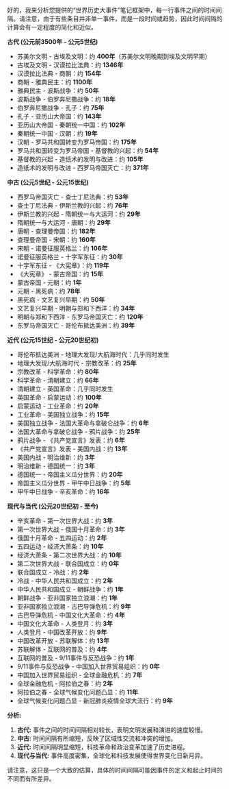 
好的，我来分析您提供的“世界历史大事件”笔记框架中，每一行事件之间的时间间隔。请注意，由于有些条目并非单一事件，而是一段时间或趋势，因此时间间隔的计算会有一定程度的简化和近似。

**古代 (公元前3500年 - 公元5世纪)**

* 苏美尔文明 - 古埃及文明：约 **400年**（苏美尔文明晚期到埃及文明早期）
* 古埃及文明 - 汉谟拉比法典：约 **1346年**
* 汉谟拉比法典 - 商朝：约 **154年**
* 商朝 - 雅典民主：约 **1100年**
* 雅典民主 - 波斯战争：约 **50年**
* 波斯战争 - 伯罗奔尼撒战争：约 **18年**
* 伯罗奔尼撒战争 - 孔子：约 **75年**
* 孔子 - 亚历山大帝国：约 **143年**
* 亚历山大帝国 - 秦朝统一中国：约 **102年**
* 秦朝统一中国 - 汉朝：约 **19年**
* 汉朝 - 罗马共和国转变为罗马帝国：约 **175年**
* 罗马共和国转变为罗马帝国 - 基督教的兴起：约 **54年**
* 基督教的兴起 - 造纸术的发明与改进：约 **105年**
* 造纸术的发明与改进 - 西罗马帝国灭亡：约 **371年**

**中古 (公元5世纪 - 公元15世纪)**

* 西罗马帝国灭亡 - 查士丁尼法典：约 **53年**
* 查士丁尼法典 - 伊斯兰教的兴起：约 **76年**
* 伊斯兰教的兴起 - 隋朝统一与大运河：约 **29年**
* 隋朝统一与大运河 - 唐朝：约 **29年**
* 唐朝 - 查理曼帝国：约 **182年**
* 查理曼帝国 - 宋朝：约 **160年**
* 宋朝 - 诺曼征服英格兰：约 **106年**
* 诺曼征服英格兰 - 十字军东征：约 **30年**
* 十字军东征 - 《大宪章》：约 **119年**
* 《大宪章》 - 蒙古帝国：约 **15年**
* 蒙古帝国 - 元朝：约 **1年**
* 元朝 - 黑死病：约 **78年**
* 黑死病 - 文艺复兴早期：约 **50年**
* 文艺复兴早期 - 明朝与郑和下西洋：约 **34年**
* 明朝与郑和下西洋 - 东罗马帝国灭亡：约 **120年**
* 东罗马帝国灭亡 - 哥伦布抵达美洲：约 **39年**

**近代 (公元15世纪 - 公元20世纪初)**

* 哥伦布抵达美洲 - 地理大发现/大航海时代：几乎同时发生
* 地理大发现/大航海时代 - 宗教改革：约 **25年**
* 宗教改革 - 科学革命：约 **80年**
* 科学革命 - 清朝建立：约 **66年**
* 清朝建立 - 英国革命：几乎同时发生
* 英国革命 - 启蒙运动：约 **100年**
* 启蒙运动 - 工业革命：约 **20年**
* 工业革命 - 美国独立战争：约 **15年**
* 美国独立战争 - 法国大革命与拿破仑战争：约 **6年**
* 法国大革命与拿破仑战争 - 鸦片战争：约 **25年**
* 鸦片战争 - 《共产党宣言》发表：约 **6年**
* 《共产党宣言》发表 - 美国内战：约 **13年**
* 美国内战 - 明治维新：约 **3年**
* 明治维新 - 德国统一：约 **3年**
* 德国统一 - 帝国主义瓜分世界：约 **20年**
* 帝国主义瓜分世界 - 甲午中日战争：约 **5年**
* 甲午中日战争 - 辛亥革命：约 **16年**

**现代与当代 (公元20世纪初 - 至今)**

* 辛亥革命 - 第一次世界大战：约 **3年**
* 第一次世界大战 - 俄国十月革命：约 **3年**
* 俄国十月革命 - 五四运动：约 **2年**
* 五四运动 - 经济大萧条：约 **10年**
* 经济大萧条 - 第二次世界大战：约 **10年**
* 第二次世界大战 - 联合国成立：约 **0年**
* 联合国成立 - 冷战：约 **2年**
* 冷战 - 中华人民共和国成立：约 **2年**
* 中华人民共和国成立 - 朝鲜战争：约 **1年**
* 朝鲜战争 - 亚非国家独立浪潮：约 **1年**
* 亚非国家独立浪潮 - 古巴导弹危机：约 **9年**
* 古巴导弹危机 - 中国文化大革命：约 **4年**
* 中国文化大革命 - 人类登月：约 **3年**
* 人类登月 - 中国改革开放：约 **9年**
* 中国改革开放 - 苏联解体：约 **13年**
* 苏联解体 - 互联网的普及：约 **4年**
* 互联网的普及 - 9/11事件与反恐战争：约 **1年**
* 9/11事件与反恐战争 - 中国加入世界贸易组织：约 **0年**
* 中国加入世界贸易组织 - 全球金融危机：约 **7年**
* 全球金融危机 - 阿拉伯之春：约 **2年**
* 阿拉伯之春 - 全球气候变化问题凸显：约 **11年**
* 全球气候变化问题凸显 - 新冠肺炎疫情全球大流行：约 **9年**

**分析:**

1. **古代:** 事件之间的时间间隔相对较长，表明文明发展和演进的速度较慢。
2. **中古:** 时间间隔有所缩短，反映了区域性交流和冲突的增加。
3. **近代:** 时间间隔明显缩短，科技革命和政治变革加速了历史进程。
4. **现代与当代:** 事件高度密集，全球化和科技发展使得世界变化日新月异。

请注意，这只是一个大致的估算，具体的时间间隔可能因事件的定义和起止时间的不同而有所差异。
